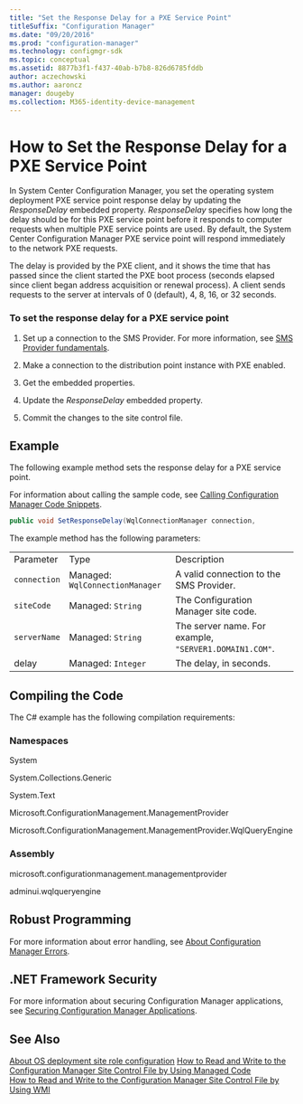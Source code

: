 ```yaml
---
title: "Set the Response Delay for a PXE Service Point"
titleSuffix: "Configuration Manager"
ms.date: "09/20/2016"
ms.prod: "configuration-manager"
ms.technology: configmgr-sdk
ms.topic: conceptual
ms.assetid: 8877b3f1-f437-40ab-b7b8-826d6785fddb
author: aczechowski
ms.author: aaroncz
manager: dougeby
ms.collection: M365-identity-device-management
---
```

# How to Set the Response Delay for a PXE Service Point
In System Center Configuration Manager, you set the operating system deployment PXE service point response delay by updating the *ResponseDelay* embedded property. *ResponseDelay* specifies how long the delay should be for this PXE service point before it responds to computer requests when multiple PXE service points are used. By default, the System Center Configuration Manager PXE service point will respond immediately to the network PXE requests.  

 The delay is provided by the PXE client, and it shows the time that has passed since the client started the PXE boot process (seconds elapsed since client began address acquisition or renewal process). A client sends requests to the server at intervals of 0 (default), 4, 8, 16, or 32 seconds.  

### To set the response delay for a PXE service point  

1.  Set up a connection to the SMS Provider. For more information, see [SMS Provider fundamentals](/sccm/develop/core/understand/sms-provider-fundamentals).  

2.  Make a connection to the distribution point instance with PXE enabled.  

3.  Get the embedded properties.  

4.  Update the *ResponseDelay* embedded property.  

5.  Commit the changes to the site control file.  

## Example  
 The following example method sets the response delay for a PXE service point.  

 For information about calling the sample code, see [Calling Configuration Manager Code Snippets](../../develop/core/understand/calling-code-snippets.md).  

```c#  
public void SetResponseDelay(WqlConnectionManager connection,                                  string siteCode,                                  string serverName,                                  int delay){    try    {        //Connect to distribution point instance.                        IResultObject siteRole = connection.GetInstance("SMS_SCI_SysResUse.FileType=2,ItemName=\"[\\\"Display=\\\\\\\\" + serverName + "\\\\\\\"]MSWNET:[\\\"SMS_SITE=" + siteCode + "\\\"]\\\\\\\\" + serverName + "\\\\,SMS Distribution Point\",ItemType=\"System Resource Usage\",SiteCode=" + "\"" + siteCode + "\"");        // Create temporary copy of the embedded properties.        Dictionary<string, IResultObject> embeddedProperties = siteRole.EmbeddedProperties;        // Enumerate through the embedded properties and makes changes as needed.        foreach (KeyValuePair<string, IResultObject> kvp in siteRole.EmbeddedProperties)        {            // Setting: ResponseDelay            if (kvp.Value.PropertyList["PropertyName"] == "ResponseDelay")            {                // Get current property value.                Console.WriteLine();                Console.WriteLine("Property: {0}", kvp.Value.PropertyList["PropertyName"]);                Console.WriteLine("Current value: {0}", kvp.Value.PropertyList["Value"]);                // Change value.                embeddedProperties["ResponseDelay"]["Value"].IntegerValue = delay;                Console.WriteLine("Setting the {0} value to {1}.", kvp.Value.PropertyList["PropertyName"], delay);            }        }        // Store the settings that have changed.        siteRole.EmbeddedProperties = embeddedProperties;        // Save the settings.         siteRole.Put();    }    catch (SmsException ex)    {        Console.WriteLine();        Console.WriteLine("Failed. Error: " + ex.InnerException.Message);    }}  
```  

 The example method has the following parameters:  

||||  
|-|-|-|  
|Parameter|Type|Description|  
|`connection`|Managed: `WqlConnectionManager`|A valid connection to the SMS Provider.|  
|`siteCode`|Managed: `String`|The Configuration Manager site code.|  
|`serverName`|Managed: `String`|The server name. For example, `"SERVER1.DOMAIN1.COM"`.|  
|delay|Managed: `Integer`|The delay, in seconds.|  

## Compiling the Code  
 The C# example has the following compilation requirements:  

### Namespaces  
 System  

 System.Collections.Generic  

 System.Text  

 Microsoft.ConfigurationManagement.ManagementProvider  

 Microsoft.ConfigurationManagement.ManagementProvider.WqlQueryEngine  

### Assembly  
 microsoft.configurationmanagement.managementprovider  

 adminui.wqlqueryengine  

## Robust Programming  
 For more information about error handling, see [About Configuration Manager Errors](../../develop/core/understand/about-configuration-manager-errors.md).  

## .NET Framework Security  
 For more information about securing Configuration Manager applications, see [Securing Configuration Manager Applications](../../develop/core/understand/securing-configuration-manager-applications.md).  

## See Also  
 [About OS deployment site role configuration](/sccm/develop/osd/about-operating-system-deployment-site-role-configuration)
 [How to Read and Write to the Configuration Manager Site Control File by Using Managed Code](../../develop/core/understand/how-to-read-and-write-to-the-site-control-file-by-using-managed-code.md)   
 [How to Read and Write to the Configuration Manager Site Control File by Using WMI](../../develop/core/understand/how-to-read-and-write-to-the-site-control-file-by-using-wmi.md)
